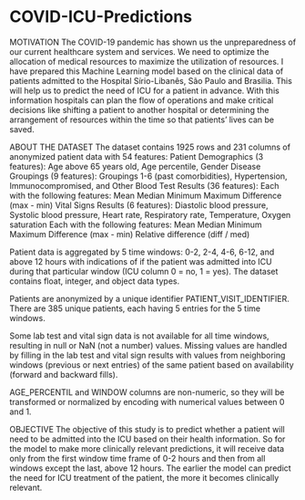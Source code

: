 # COVID-ICU-Predictions
MOTIVATION
The COVID-19 pandemic has shown us the unpreparedness of our current healthcare system and services. We need to optimize the allocation of medical resources to maximize the utilization of resources. I have prepared this Machine Learning model based on the clinical data of patients admitted to the Hospital Sírio-Libanês, São Paulo and Brasilia. This will help us to predict the need of ICU for a patient in advance. With this information hospitals can plan the flow of operations and make critical decisions like shifting a patient to another hospital or determining the arrangement of resources within the time so that patients’ lives can be saved.

ABOUT THE DATASET
The dataset contains 1925 rows and 231 columns of anonymized patient data with 54 features: 
  Patient Demographics (3 features): Age above 65 years old, Age percentile, Gender
  Disease Groupings (9 features): Groupings 1-6 (past comorbidities), Hypertension, Immunocompromised, and Other
  Blood Test Results (36 features):
      Each with the following features:
        Mean
        Median
        Minimum
        Maximum
        Difference (max - min)
  Vital Signs Results (6 features): Diastolic blood pressure, Systolic blood pressure, Heart rate, Respiratory rate, Temperature, Oxygen
  saturation
      Each with the following features:
        Mean
        Median
        Minimum
        Maximum
        Difference (max - min)
        Relative difference (diff / med)

Patient data is aggregated by 5 time windows: 0-2, 2-4, 4-6, 6-12, and above 12 hours with indications of if the patient was admitted into ICU during that particular window (ICU column 0 = no, 1 = yes). The dataset contains float, integer, and object data types.

Patients are anonymized by a unique identifier PATIENT_VISIT_IDENTIFIER. There are 385 unique patients, each having 5 entries for the 5 time windows.

Some lab test and vital sign data is not available for all time windows, resulting in null or NaN (not a number) values. Missing values are handled by filling in the lab test and vital sign results with values from neighboring windows (previous or next entries) of the same patient based on availability (forward and backward fills).

AGE_PERCENTIL and WINDOW columns are non-numeric, so they will be transformed or normalized by encoding with numerical values between 0 and 1. 

OBJECTIVE
The objective of this study is to predict whether a patient will need to be admitted into the ICU based on their health information. So for the model to make more clinically relevant predictions, it will receive data only from the first window time frame of 0-2 hours and then from all windows except the last, above 12 hours. The earlier the model can predict the need for ICU treatment of the patient, the more it becomes clinically relevant.
